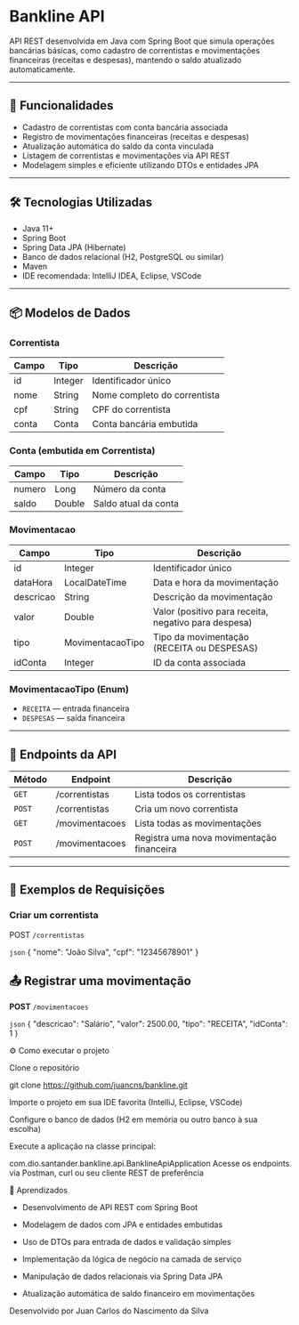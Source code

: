 # Bankline API

API REST desenvolvida em Java com Spring Boot que simula operações bancárias básicas, como cadastro de correntistas e movimentações financeiras (receitas e despesas), mantendo o saldo atualizado automaticamente.

---

## 🚀 Funcionalidades

- Cadastro de correntistas com conta bancária associada
- Registro de movimentações financeiras (receitas e despesas)
- Atualização automática do saldo da conta vinculada
- Listagem de correntistas e movimentações via API REST
- Modelagem simples e eficiente utilizando DTOs e entidades JPA

---

## 🛠️ Tecnologias Utilizadas

- Java 11+
- Spring Boot
- Spring Data JPA (Hibernate)
- Banco de dados relacional (H2, PostgreSQL ou similar)
- Maven
- IDE recomendada: IntelliJ IDEA, Eclipse, VSCode

---

## 📦 Modelos de Dados

### Correntista

| Campo  | Tipo    | Descrição                      |
|--------|---------|-------------------------------|
| id     | Integer | Identificador único            |
| nome   | String  | Nome completo do correntista  |
| cpf    | String  | CPF do correntista            |
| conta  | Conta   | Conta bancária embutida        |

### Conta (embutida em Correntista)

| Campo  | Tipo    | Descrição                      |
|--------|---------|-------------------------------|
| numero | Long    | Número da conta                |
| saldo  | Double  | Saldo atual da conta           |

### Movimentacao

| Campo     | Tipo             | Descrição                           |
|-----------|------------------|-----------------------------------|
| id        | Integer          | Identificador único                |
| dataHora  | LocalDateTime    | Data e hora da movimentação       |
| descricao | String           | Descrição da movimentação         |
| valor     | Double           | Valor (positivo para receita, negativo para despesa) |
| tipo      | MovimentacaoTipo | Tipo da movimentação (RECEITA ou DESPESAS) |
| idConta   | Integer          | ID da conta associada              |

### MovimentacaoTipo (Enum)

- `RECEITA` — entrada financeira
- `DESPESAS` — saída financeira

---

## 🔗 Endpoints da API

| Método | Endpoint         | Descrição                                  |
|--------|------------------|--------------------------------------------|
| `GET`  | /correntistas    | Lista todos os correntistas                |
| `POST` | /correntistas    | Cria um novo correntista                    |
| `GET`  | /movimentacoes   | Lista todas as movimentações                |
| `POST` | /movimentacoes   | Registra uma nova movimentação financeira   |

---

## 🧾 Exemplos de Requisições

### Criar um correntista

POST `/correntistas`

```json```
{
  "nome": "João Silva",
  "cpf": "12345678901"
}

## 📤 Registrar uma movimentação

**POST** `/movimentacoes`

```json```
{
  "descricao": "Salário",
  "valor": 2500.00,
  "tipo": "RECEITA",
  "idConta": 1
}

⚙️ Como executar o projeto

Clone o repositório

git clone https://github.com/juancns/bankline.git

Importe o projeto em sua IDE favorita (IntelliJ, Eclipse, VSCode)

Configure o banco de dados (H2 em memória ou outro banco à sua escolha)

Execute a aplicação na classe principal:

com.dio.santander.bankline.api.BanklineApiApplication
Acesse os endpoints via Postman, curl ou seu cliente REST de preferência

🧠 Aprendizados

- Desenvolvimento de API REST com Spring Boot

- Modelagem de dados com JPA e entidades embutidas

- Uso de DTOs para entrada de dados e validação simples

- Implementação da lógica de negócio na camada de serviço

- Manipulação de dados relacionais via Spring Data JPA

- Atualização automática de saldo financeiro em movimentações


Desenvolvido por Juan Carlos do Nascimento da Silva
